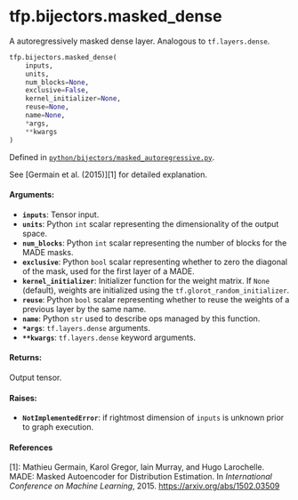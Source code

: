 <div itemscope itemtype="http://developers.google.com/ReferenceObject">
<meta itemprop="name" content="tfp.bijectors.masked_dense" />
<meta itemprop="path" content="Stable" />
</div>

# tfp.bijectors.masked_dense

A autoregressively masked dense layer. Analogous to `tf.layers.dense`.

``` python
tfp.bijectors.masked_dense(
    inputs,
    units,
    num_blocks=None,
    exclusive=False,
    kernel_initializer=None,
    reuse=None,
    name=None,
    *args,
    **kwargs
)
```



Defined in [`python/bijectors/masked_autoregressive.py`](https://github.com/tensorflow/probability/tree/master/tensorflow_probability/python/bijectors/masked_autoregressive.py).

<!-- Placeholder for "Used in" -->

See [Germain et al. (2015)][1] for detailed explanation.

#### Arguments:


* <b>`inputs`</b>: Tensor input.
* <b>`units`</b>: Python `int` scalar representing the dimensionality of the output
  space.
* <b>`num_blocks`</b>: Python `int` scalar representing the number of blocks for the
  MADE masks.
* <b>`exclusive`</b>: Python `bool` scalar representing whether to zero the diagonal of
  the mask, used for the first layer of a MADE.
* <b>`kernel_initializer`</b>: Initializer function for the weight matrix.
  If `None` (default), weights are initialized using the
  `tf.glorot_random_initializer`.
* <b>`reuse`</b>: Python `bool` scalar representing whether to reuse the weights of a
  previous layer by the same name.
* <b>`name`</b>: Python `str` used to describe ops managed by this function.
* <b>`*args`</b>: `tf.layers.dense` arguments.
* <b>`**kwargs`</b>: `tf.layers.dense` keyword arguments.


#### Returns:

Output tensor.



#### Raises:


* <b>`NotImplementedError`</b>: if rightmost dimension of `inputs` is unknown prior to
  graph execution.

#### References

[1]: Mathieu Germain, Karol Gregor, Iain Murray, and Hugo Larochelle. MADE:
     Masked Autoencoder for Distribution Estimation. In _International
     Conference on Machine Learning_, 2015. https://arxiv.org/abs/1502.03509
